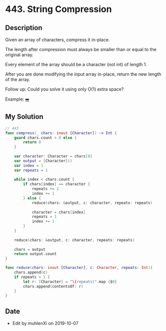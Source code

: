 # 443. String Compression

## Description

Given an array of characters, compress it in-place.

The length after compression must always be smaller than or equal to the original array.

Every element of the array should be a character (not int) of length 1.

After you are done modifying the input array in-place, return the new length of the array.

 
Follow up:
Could you solve it using only O(1) extra space?

Example: [➡️](https://leetcode.com/problems/string-compression/)

## My Solution

```swift
// 443
func compress(_ chars: inout [Character]) -> Int {
    guard chars.count > 0 else {
        return 0
    }
    
    var character: Character = chars[0]
    var output = [Character]()
    var index = 1
    var repeats = 1
    
    while index < chars.count {
        if chars[index] == character {
            repeats += 1
            index += 1
        } else {
            reduce(chars: &output, c: character, repeats: repeats)
            
            character = chars[index]
            repeats = 1
            index += 1
        }
    }
    
    reduce(chars: &output, c: character, repeats: repeats)
    
    chars = output
    return output.count
}

func reduce(chars: inout [Character], c: Character, repeats: Int){
    chars.append(c)
    if repeats > 1 {
        let r: [Character] = "\(repeats)".map {$0}
        chars.append(contentsOf: r)
    }
}
```

## Date

- Edit by muhlenXi on 2019-10-07